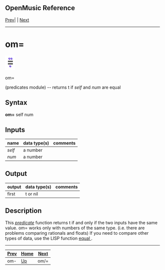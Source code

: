 OpenMusic Reference  
---  
[Prev](omminus)| | [Next](omnotequal)  
  
* * *

# om=

![](figures/functions/predicates/omequal.png)

  
  
om=  
  
(predicates module) \-- returns t if  _self_  and  _num_  are equal  

## Syntax

   **om=**  self num  

## Inputs

name| data type(s)| comments  
---|---|---  
  _self_ |  a number|  
  _num_ |  a number|  
  
## Output

output| data type(s)| comments  
---|---|---  
first| t or nil|  
  
## Description

This [_predicate_](glossary#PREDICATE) function returns t if and only if
the two inputs have the same value.  om=  works only with numbers of the same
type. (i.e. there are problems comparing rationals and floats) If you need to
compare other types of data, use the LISP function [ equal ](equal).

* * *

[Prev](omminus)| [Home](index)| [Next](omnotequal)  
---|---|---  
om-| [Up](funcref.main)| om/=

